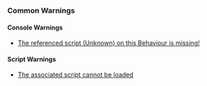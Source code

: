 ### Common Warnings
#### Console Warnings
- [The referenced script (Unknown) on this Behaviour is missing!](Common%20Warnings/Missing%20Script.md)  

#### Script Warnings
- [The associated script cannot be loaded](Scripts/1%20Script%20Loading.md)  